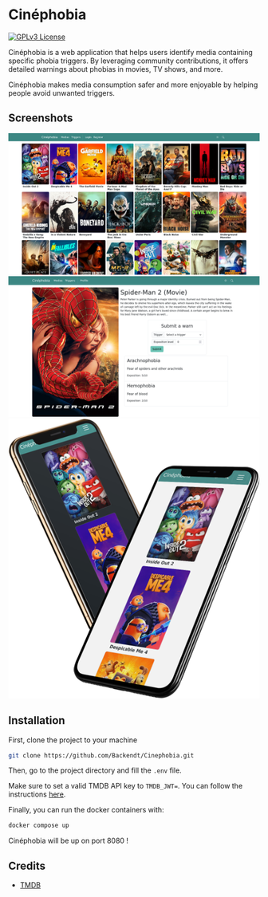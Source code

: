 # Cinéphobia
[![GPLv3 License](https://img.shields.io/badge/License-GPL%20v3-yellow.svg)](https://opensource.org/licenses/)

Cinéphobia is a web application that helps users identify media containing specific phobia triggers. By leveraging community contributions, it offers detailed warnings about phobias in movies, TV shows, and more.

Cinéphobia makes media consumption safer and more enjoyable by helping people avoid unwanted triggers.

## Screenshots

![Medias page preview](https://raw.githubusercontent.com/Backendt/Cinephobia/main/images/media_cinephobia.png)
![Media page preview](https://raw.githubusercontent.com/Backendt/Cinephobia/main/images/movie_cinephobia.png)
![Phone medias page preview](https://raw.githubusercontent.com/Backendt/Cinephobia/main/images/phone_preview.png)

## Installation

First, clone the project to your machine
```bash
git clone https://github.com/Backendt/Cinephobia.git
```
Then, go to the project directory and fill the `.env` file.

Make sure to set a valid TMDB API key to `TMDB_JWT=`.
You can follow the instructions [here](https://developer.themoviedb.org/docs/getting-started).

Finally, you can run the docker containers with:
```bash
docker compose up
```
Cinéphobia will be up on port 8080 !

## Credits
- [TMDB](https://www.themoviedb.org/)
